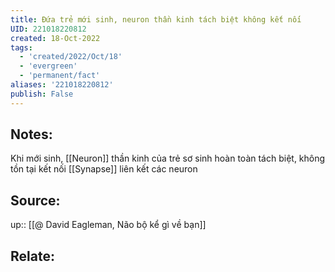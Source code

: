```yaml
---
title: Đứa trẻ mới sinh, neuron thần kinh tách biệt không kết nối
UID: 221018220812
created: 18-Oct-2022
tags:
  - 'created/2022/Oct/18'
  - 'evergreen'
  - 'permanent/fact'
aliases: '221018220812'
publish: False
---
```

## Notes:
Khi mới sinh, [[Neuron]] thần kinh của trẻ sơ sinh hoàn toàn tách biệt, không tồn tại kết nối [[Synapse]] liên kết các neuron

## Source:
up:: [[@ David Eagleman, Não bộ kể gì về bạn]]

## Relate:
